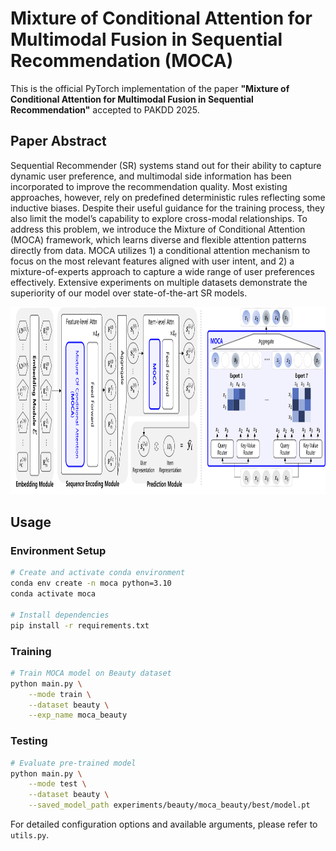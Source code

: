 # Mixture of Conditional Attention for Multimodal Fusion in Sequential Recommendation (MOCA)

This is the official PyTorch implementation of the paper **"Mixture of Conditional Attention for Multimodal Fusion in Sequential Recommendation"** accepted to PAKDD 2025.

## Paper Abstract
Sequential Recommender (SR) systems stand out for their ability to capture dynamic user preference, and multimodal side information has been incorporated to improve the recommendation quality. Most existing approaches, however, rely on predefined deterministic rules reflecting some inductive biases. Despite their useful guidance for the training process, they also limit the model’s capability to explore cross-modal relationships. To address this problem, we introduce the Mixture of Conditional Attention (MOCA) framework, which learns diverse and flexible attention patterns directly from data. MOCA utilizes 1) a conditional attention mechanism to focus on the most relevant features aligned with user intent, and 2) a mixture-of-experts approach to capture a wide range of user preferences effectively. Extensive experiments on multiple datasets demonstrate the superiority of our model over state-of-the-art SR models.

<p align="center"><img src=".github/MOCA_overall.png" height="300"/></p>

## Usage 

### Environment Setup
```bash
# Create and activate conda environment
conda env create -n moca python=3.10
conda activate moca

# Install dependencies
pip install -r requirements.txt
```

### Training
```bash
# Train MOCA model on Beauty dataset
python main.py \
    --mode train \
    --dataset beauty \
    --exp_name moca_beauty
```

### Testing
```bash
# Evaluate pre-trained model
python main.py \
    --mode test \
    --dataset beauty \
    --saved_model_path experiments/beauty/moca_beauty/best/model.pt
```

For detailed configuration options and available arguments, please refer to `utils.py`.